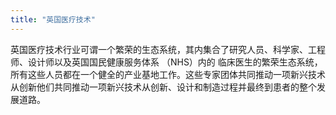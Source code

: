 ```yaml
---
title: "英国医疗技术"
---
```


英国医疗技术行业可谓一个繁荣的生态系统，其内集合了研究人员、科学家、工程师、设计师以及英国国民健康服务体系 （NHS）内的 临床医生的繁荣生态系统，所有这些人员都在一个健全的产业基地工作。这些专家团体共同推动一项新兴技术从创新他们共同推动一项新兴技术从创新、设计和制造过程并最终到患者的整个发展道路。


